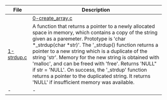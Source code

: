 |File|Description|
|-|-|
||[0-create_array.c](0-create_array.c)|A function that creates an array of chars, and initializes it with a specific char. Prototype is 'char create_array(unsigned int size, char c)'. Returns 'NULL' if size = 0. Returns a pointer to the array, or 'NULL" if it fails.|
|[1-strdup.c](1-strdup.c)|A function that returns a pointer to a newly allocated space in memory, which contains a copy of the string given as a paremeter. Prototype is 'char \*\_strdup(char \*str)'. The '\_strdup() function returns a pointer to a new string which is a duplicate of the string 'str'. Memory for the new string is obtained with 'malloc', and can be freed with 'free'. Returns 'NULL" if str = 'NULL'. On success, the '\_strdup' function returns a pointer to the duplicated string. It returns 'NULL' if insufficient memory was available.|
|-|-|
